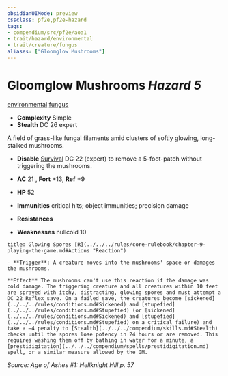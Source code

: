 ```yaml
---
obsidianUIMode: preview
cssclass: pf2e,pf2e-hazard
tags:
- compendium/src/pf2e/aoa1
- trait/hazard/environmental
- trait/creature/fungus
aliases: ["Gloomglow Mushrooms"]
---
```

# Gloomglow Mushrooms *Hazard 5*  
[environmental](environmental.md)  [fungus](fungus-b1.md)  

- **Complexity** Simple
- **Stealth** DC 26 expert  

A field of grass-like fungal filaments amid clusters of softly glowing, long-stalked mushrooms.

- **Disable** [Survival](../../skills.md#Survival) DC 22 (expert) to remove a 5-foot-patch without triggering the mushrooms.  

- **AC** 21 , **Fort** +13, **Ref** +9
- **HP** 52
- **Immunities** critical hits; object immunities; precision damage
- **Resistances** 
- **Weaknesses** nullcold 10
     
```ad-embed-ability
title: Glowing Spores [R](../../../rules/core-rulebook/chapter-9-playing-the-game.md#Actions "Reaction")

- **Trigger**: A creature moves into the mushrooms' space or damages the mushrooms.

**Effect** The mushrooms can't use this reaction if the damage was cold damage. The triggering creature and all creatures within 10 feet are sprayed with itchy, distracting, glowing spores and must attempt a DC 22 Reflex save. On a failed save, the creatures become [sickened](../../../rules/conditions.md#Sickened) and [stupefied](../../../rules/conditions.md#Stupefied) (or [sickened](../../../rules/conditions.md#Sickened) and [stupefied](../../../rules/conditions.md#Stupefied) on a critical failure) and take a –4 penalty to [Stealth](../../../compendium/skills.md#Stealth) checks until the spores lose potency in 24 hours or are removed. This requires washing them off by bathing in water for a minute, a [prestidigitation](../../../compendium/spells/prestidigitation.md) spell, or a similar measure allowed by the GM.
```

*Source: Age of Ashes #1: Hellknight Hill p. 57*
